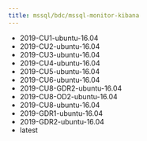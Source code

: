 ```yaml
---
title: mssql/bdc/mssql-monitor-kibana
---
```

- 2019-CU1-ubuntu-16.04
- 2019-CU2-ubuntu-16.04
- 2019-CU3-ubuntu-16.04
- 2019-CU4-ubuntu-16.04
- 2019-CU5-ubuntu-16.04
- 2019-CU6-ubuntu-16.04
- 2019-CU8-GDR2-ubuntu-16.04
- 2019-CU8-OD2-ubuntu-16.04
- 2019-CU8-ubuntu-16.04
- 2019-GDR1-ubuntu-16.04
- 2019-GDR2-ubuntu-16.04
- latest
